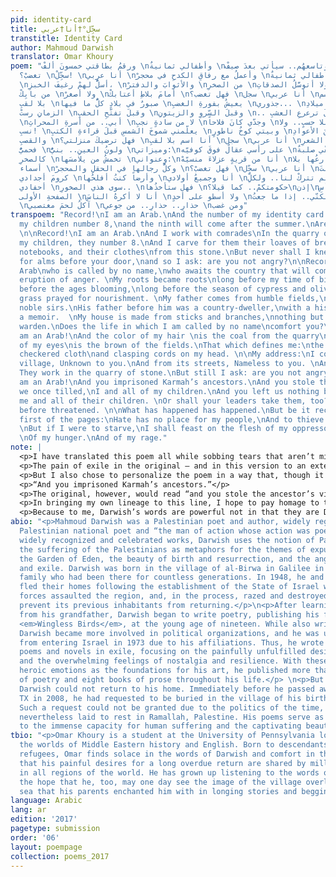 ```yaml
---
pid: identity-card
title: سجِّل°†أنا†عربي
transtitle: Identity Card
author: Mahmoud Darwish
translator: Omar Khoury
poem: "ورقمُ بطاقتي خمسونَ ألفْ \nوأطفالي ثمانيةٌ \nوتاسعهُم.. سيأتي بعدَ صيفْ! \nفهلْ
  تغضبْ؟ \nسجِّلْ! \nأنا عربي \nوأعملُ مع رفاقِ الكدحِ في محجرْ \nوأطفالي ثمانيةٌ
  \nأسلُّ لهمْ رغيفَ الخبزِ، \nوالأثوابَ والدفترْ \nمن الصخرِ \nولا أتوسَّلُ الصدقاتِ
  من بابِكْ \nولا أصغرْ \nأمامَ بلاطِ أعتابكْ \nفهل تغضب؟ \nسجل \nأنا عربي \nأنا اسم
  بلا لقبِ \nصبورٌ في بلادٍ كلُّ ما فيها \nيعيشُ بفورةِ الغضبِ \nجذوري... \nقبلَ ميلادِ
  الزمانِ رستْ \nوقبلَ تفتّحِ الحقبِ \nوقبلَ السّروِ والزيتونِ \n.. وقبلَ ترعرعِ العشبِ
  \nأبي.. من أسرةِ المحراثِ \nلا من سادةٍ نجبِ \nوجدّي كانَ فلاحاً \nبلا حسبٍ.. ولا
  نسبِ! \nيعلّمني شموخَ الشمسِ قبلَ قراءةِ الكتبِ \nوبيتي كوخُ ناطورٍ \nمنَ الأعوادِ
  والقصبِ \nفهل ترضيكَ منزلتي؟ \nأنا اسم بلا لقبِ \nسجل \nأنا عربي \nولونُ الشعرِ..
  فحميٌّ \nولونُ العينِ.. بنيٌّ \nوميزاتي:\nعلى رأسي عقالٌ فوقَ كوفيّه \nوكفّي صلبةٌ
  كالصخرِ \nتخمشُ من يلامسَها \nوعنواني:\nأنا من قريةٍ عزلاءَ منسيّهْ \nشوارعُها بلا
  أسماء \nوكلُّ رجالها في الحقلِ والمحجرْ \nفهل تغضبْ؟ \nسجِّل \nأنا عربي \nسلبتَ
  كرومَ أجدادي \nوأرضاً كنتُ أفلحُها \nأنا وجميعُ أولادي \nولم تتركْ لنا.. ولكلِّ
  أحفادي \nسوى هذي الصخورِ.. \nفهل ستأخذُها \nحكومتكمْ.. كما قيلا؟\nإذن\nسجِّل.. برأسِ
  الصفحةِ الأولى \nأنا لا أكرهُ الناسَ \nولا أسطو على أحدٍ \nولكنّي.. إذا ما جعتُ
  \nآكلُ لحمَ مغتصبي \nحذارِ.. حذارِ.. من جوعي \nومن غضب"
transpoem: "Record!\nI am an Arab.\nAnd the number of my identity card is 50,000.\nAnd
  my children number 8,\nand the ninth will come after the summer.\nAre you not angry?
  \n\nRecord!\nI am an Arab.\nAnd I work with comrades\nIn the quarry of stone,\nand
  my children, they number 8.\nAnd I carve for them their loaves of bread,\ntheir
  notebooks, and their clothes\nfrom this stone.\nBut never shall I kneel \nor beg
  for alms before your door,\nand so I ask: are you not angry?\n\nRecord!\nI am the
  Arab\nwho is called by no name,\nwho awaits the country that will come\nfrom the
  eruption of anger. \nMy roots became roots\nlong before my time of birth,\nlong
  before the ages blooming,\nlong before the season of cypress and olive\nwhen the
  grass prayed for nourishment. \nMy father comes from humble fields,\nand not from
  noble sirs.\nHis father before him was a country-dweller,\nwith a history but not
  a memoir.  \nMy house is made from sticks and branches,\nnothing but a shed to the
  warden.\nDoes the life in which I am called by no name\ncomfort you?\n\nRecord!\nI
  am an Arab!\nAnd the color of my hair \nis the coal from the quarry\nand the color
  of my eyes\nis the brown of the fields.\nThat which defines me:\nthe kuffiyeh, the
  checkered cloth\nand clasping cords on my head. \n\nMy address:\nI come from the
  village, Unknown to you.\nAnd from its streets, Nameless to you. \nAnd its men?
  They work in the quarry of stone.\nBut still I ask: are you not angry?\n\nRecord!\nI
  am an Arab!\nAnd you imprisoned Karmah’s ancestors.\nAnd you stole the homeland
  we once tilled,\nI and all of my children.\nAnd you left us nothing but pebbles,\nfor
  me and all of their children. \nOr shall your leaders take them, too?\nAs they had
  before threatened. \n\nWhat has happened has happened.\nBut be it recorded in the
  first of the pages:\nHate has no place for my people,\nAnd to thieve is the same.
  \nBut if I were to starve,\nI shall feast on the flesh of my oppressor. \nBeware.\nBeware.
  \nOf my hunger.\nAnd of my rage."
note: |
  <p>I have translated this poem all while sobbing tears that aren’t mine. The process of translation is as painful as it is beautiful, and I only hope to have given these words of suffering and defiance the justice to be heard that they so solemnly deserve, and I am sorry if they have not done as such.</p>
  <p>The pain of exile in the original — and in this version to an extent — is palpable, but the resilience of the human spirit, in all of its passivity, is inspiring. In this poem, I choose to focus not on regret, but on resistance, not on sorrow, but on struggle. I chose to do this because of the first time these words were spoken: boldly in front of a thunderous audience in a Nazareth movie house in May 1965. This declaration served as an historic extolment of the Arab world and reverberated a uniting pride in Arabism.</p>
  <p>But I also chose to personalize the poem in a way that, though it betrays the original, allows for a dimension exposing my own identity. Towards the end of the poem, I translate a line as: </p>
  <p>“And you imprisoned Karmah’s ancestors.”</p>
  <p>The original, however, would read “and you stole the ancestor’s vineyards.” In Arabic, the word for “vineyard” is spoken as “<em>karmah</em>,” which also happens to be the name of my sister.</p>
  <p>In bringing my own lineage to this line, I hope to pay homage to the grief associated with the tragic theft of sacred human life that occurred in my family and in the millions of others suffering as a result of displacement and dehumanization. I hope to codify not just the courage of the Arab in the poem, but the resilience of the human spirit with which we are all blessed.</p>
  <p>Because to me, Darwish’s words are powerful not in that they are Darwish’s alone, but in that they are also those my father poetically recites as he drinks his morning coffee and those my mother beautifully sung as she nursed us to health that reveal the foundation of my pride in being a Palestinian living in America.</p>
abio: "<p>Mahmoud Darwish was a Palestinian poet and author, widely regarded as the
  Palestinian national poet and “the man of action whose action was poetry.” In his
  widely recognized and celebrated works, Darwish uses the notion of Palestine and
  the suffering of the Palestinians as metaphors for the themes of expulsion from
  the Garden of Eden, the beauty of birth and resurrection, and the anguish of dispossession
  and exile. Darwish was born in the village of al-Birwa in Galilee in 1941 to a landed
  family who had been there for countless generations. In 1948, he and his family
  fled their homes following the establishment of the State of Israel when Israeli
  forces assaulted the region, and, in the process, razed and destroyed the town to
  prevent its previous inhabitants from returning.</p>\n<p>After learning how to read
  from his grandfather, Darwish began to write poetry, publishing his first book,
  <em>Wingless Birds</em>, at the young age of nineteen. While also writing poetry,
  Darwish became more involved in political organizations, and he was ultimately banned
  from entering Israel in 1973 due to his affiliations. Thus, he wrote most of his
  poems and novels in exile, focusing on the painfully unfulfilled desire to return
  and the overwhelming feelings of nostalgia and resilience. With these tragic yet
  heroic emotions as the foundations for his art, he published more than thirty volumes
  of poetry and eight books of prose throughout his life.</p> \n<p>But even in death,
  Darwish could not return to his home. Immediately before he passed away in Houston,
  TX in 2008, he had requested to be buried in the village of his birth, al-Birwa.
  Such a request could not be granted due to the politics of the time, and he was
  nevertheless laid to rest in Ramallah, Palestine. His poems serve as a testament
  to the immense capacity for human suffering and the captivating beauty in resilience.</p>\n"
tbio: "<p>Omar Khoury is a student at the University of Pennsylvania lost between
  the worlds of Middle Eastern history and English. Born to descendants of Palestinian
  refugees, Omar finds solace in the words of Darwish and comfort in the recognition
  that his painful desires for a long overdue return are shared by millions of people
  in all regions of the world. He has grown up listening to the words of Darwish in
  the hope that he, too, may one day see the image of the village overlooking the
  sea that his parents enchanted him with in longing stories and begging prayers.</p>"
language: Arabic
lang: ar
edition: '2017'
pagetype: submission
order: '06'
layout: poempage
collection: poems_2017
---
```

